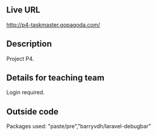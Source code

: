 ## Live URL
<http://p4-taskmaster.gopagoda.com/>

## Description
Project P4.

## Details for teaching team
Login required. 


## Outside code
Packages used: "paste/pre","barryvdh/laravel-debugbar"
  